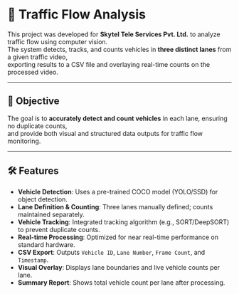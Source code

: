 # 🚦 Traffic Flow Analysis

This project was developed for **Skytel Tele Services Pvt. Ltd.** to analyze traffic flow using computer vision.  
The system detects, tracks, and counts vehicles in **three distinct lanes** from a given traffic video,  
exporting results to a CSV file and overlaying real-time counts on the processed video.

---

## 📌 Objective
The goal is to **accurately detect and count vehicles** in each lane, ensuring no duplicate counts,  
and provide both visual and structured data outputs for traffic flow monitoring.

---

## 🛠 Features
- **Vehicle Detection**: Uses a pre-trained COCO model (YOLO/SSD) for object detection.
- **Lane Definition & Counting**: Three lanes manually defined; counts maintained separately.
- **Vehicle Tracking**: Integrated tracking algorithm (e.g., SORT/DeepSORT) to prevent duplicate counts.
- **Real-time Processing**: Optimized for near real-time performance on standard hardware.
- **CSV Export**: Outputs `Vehicle ID`, `Lane Number`, `Frame Count`, and `Timestamp`.
- **Visual Overlay**: Displays lane boundaries and live vehicle counts per lane.
- **Summary Report**: Shows total vehicle count per lane after processing.
